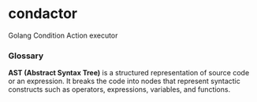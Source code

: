 # condactor
Golang Condition Action executor


### Glossary

**AST (Abstract Syntax Tree)** is a structured representation of source code or an expression. It breaks the code into nodes that represent syntactic constructs such as operators, expressions, variables, and functions.